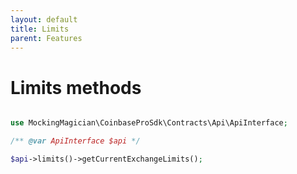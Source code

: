 ```yaml
---
layout: default
title: Limits
parent: Features
---
```


# Limits methods

```php

use MockingMagician\CoinbaseProSdk\Contracts\Api\ApiInterface;

/** @var ApiInterface $api */

$api->limits()->getCurrentExchangeLimits();

```
